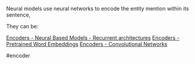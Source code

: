 Neural models use neural networks to encode the entity mention within its sentence, 

They can be: 

[Encoders - Neural Based Models - Recurrent architectures](obsidian://open?vault=Entity_typing_sota&file=encoders%2FEncoders%20-%20Neural%20Based%20Models%20-%20Recurrent%20architectures)
[Encoders - Pretrained Word Embeddings](obsidian://open?vault=Entity_typing_sota&file=encoders%2FEncoders%20-%20Pretrained%20Word%20Embeddings)
[Encoders - Convolutional Networks](obsidian://open?vault=Entity_typing_sota&file=encoders%2FEncoders%20-%20Convolutional%20Networks)


#encoder